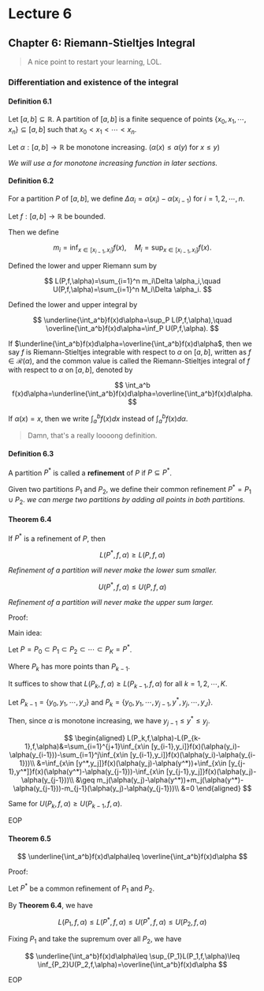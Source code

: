 # Lecture 6

## Chapter 6: Riemann-Stieltjes Integral

> A nice point to restart your learning, LOL.

### Differentiation and existence of the integral

#### Definition 6.1

Let $[a,b]\subseteq \mathbb{R}$. A partition of $[a,b]$ is a finite sequence of points $\{x_0,x_1,\cdots,x_n\}\subseteq [a,b]$ such that $x_0<x_1<\cdots<x_n$.

Let $\alpha:[a,b]\to \mathbb{R}$ be monotone increasing. ($\alpha(x)\leq \alpha(y)$ for $x\leq y$)

_We will use $\alpha$ for monotone increasing function in later sections._

#### Definition 6.2

For a partition $P$ of $[a,b]$, we define $\Delta \alpha_i=\alpha(x_i)-\alpha(x_{i-1})$ for $i=1,2,\cdots,n$.

Let $f:[a,b]\to \mathbb{R}$ be bounded.

Then we define

$$
m_i=\inf_{x\in [x_{i-1},x_i]}f(x),\quad M_i=\sup_{x\in [x_{i-1},x_i]}f(x).
$$

Defined the lower and upper Riemann sum by

$$
L(P,f,\alpha)=\sum_{i=1}^n m_i\Delta \alpha_i,\quad U(P,f,\alpha)=\sum_{i=1}^n M_i\Delta \alpha_i.
$$

Defined the lower and upper integral by

$$
\underline{\int_a^b}f(x)d\alpha=\sup_P L(P,f,\alpha),\quad \overline{\int_a^b}f(x)d\alpha=\inf_P U(P,f,\alpha).
$$

If $\underline{\int_a^b}f(x)d\alpha=\overline{\int_a^b}f(x)d\alpha$, then we say $f$ is Riemann-Stieltjes integrable with respect to $\alpha$ on $[a,b]$, written as $f\in \mathscr{R}(\alpha)$, and the common value is called the Riemann-Stieltjes integral of $f$ with respect to $\alpha$ on $[a,b]$, denoted by

$$
\int_a^b f(x)d\alpha=\underline{\int_a^b}f(x)d\alpha=\overline{\int_a^b}f(x)d\alpha.
$$

If $\alpha(x)=x$, then we write $\int_a^b f(x)dx$ instead of $\int_a^b f(x)d\alpha$.

> Damn, that's a really loooong definition.

#### Definition 6.3

A partition $P^*$ is called a **refinement** of $P$ if $P\subseteq P^*$.

Given two partitions $P_1$ and $P_2$, we define their common refinement $P^*=P_1\cup P_2$. _we can merge two partitions by adding all points in both partitions._

#### Theorem 6.4

If $P^*$ is a refinement of $P$, then

$$
L(P^*,f,\alpha)\geq L(P,f,\alpha)
$$

_Refinement of a partition will never make the lower sum smaller._

$$
U(P^*,f,\alpha)\leq U(P,f,\alpha)
$$

_Refinement of a partition will never make the upper sum larger._

Proof:

Main idea:

Let $P=P_0\subset P_1\subset P_2\subset \cdots \subset P_K=P^*$.

Where $P_k$ has more points than $P_{k-1}$.

It suffices to show that $L(P_k,f,\alpha)\geq L(P_{k-1},f,\alpha)$ for all $k=1,2,\cdots,K$.

Let $P_{k-1}=\{y_0,y_1,\cdots,y_J\}$ and $P_k=\{y_0,y_1,\cdots,y_{j-1},y^*,y_j,\cdots,y_J\}$.

Then, since $\alpha$ is monotone increasing, we have $y_{j-1}\leq y^*\leq y_j$.

$$
\begin{aligned}
L(P_k,f,\alpha)-L(P_{k-1},f,\alpha)&=\sum_{i=1}^{j+1}\inf_{x\in [y_{i-1},y_i]}f(x)(\alpha(y_i)-\alpha(y_{i-1}))-\sum_{i=1}^j\inf_{x\in [y_{i-1},y_i]}f(x)(\alpha(y_i)-\alpha(y_{i-1}))\\
&=\inf_{x\in [y^*,y_j]}f(x)(\alpha(y_j)-\alpha(y^*))+\inf_{x\in [y_{j-1},y^*]}f(x)(\alpha(y^*)-\alpha(y_{j-1}))-\inf_{x\in [y_{j-1},y_j]}f(x)(\alpha(y_j)-\alpha(y_{j-1}))\\
&\geq m_j(\alpha(y_j)-\alpha(y^*))+m_j(\alpha(y^*)-\alpha(y_{j-1}))-m_{j-1}(\alpha(y_j)-\alpha(y_{j-1}))\\
&=0
\end{aligned}
$$

Same for $U(P_k,f,\alpha)\geq U(P_{k-1},f,\alpha)$.

EOP

#### Theorem 6.5

$$
\underline{\int_a^b}f(x)d\alpha\leq \overline{\int_a^b}f(x)d\alpha
$$

Proof:

Let $P^*$ be a common refinement of $P_1$ and $P_2$.

By **Theorem 6.4**, we have

$$
L(P_1,f,\alpha)\leq L(P^*,f,\alpha)\leq U(P^*,f,\alpha)\leq U(P_2,f,\alpha)
$$

Fixing $P_1$ and take the supremum over all $P_2$, we have

$$
\underline{\int_a^b}f(x)d\alpha\leq \sup_{P_1}L(P_1,f,\alpha)\leq \inf_{P_2}U(P_2,f,\alpha)=\overline{\int_a^b}f(x)d\alpha
$$

EOP
